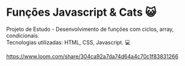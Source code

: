 # Funções Javascript & Cats 😺 
Projeto de Estudo - Desenvolvimento de funções com ciclos, array, condicionais.  
Tecnologias utilizadas: HTML, CSS, Javascript. 💻

https://www.loom.com/share/304ca92a7da74d64a4c70c1f83831266
